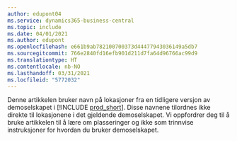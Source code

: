 ```yaml
---
author: edupont04
ms.service: dynamics365-business-central
ms.topic: include
ms.date: 04/01/2021
ms.author: edupont
ms.openlocfilehash: e661b9ab782100700373d44477943036149a5db7
ms.sourcegitcommit: 766e2840fd16efb901d211d7fa64d96766ac99d9
ms.translationtype: HT
ms.contentlocale: nb-NO
ms.lasthandoff: 03/31/2021
ms.locfileid: "5772032"
---
```

Denne artikkelen bruker navn på lokasjoner fra en tidligere versjon av demoselskapet i [!INCLUDE [prod_short](prod_short.md)]. Disse navnene tilordnes ikke direkte til lokasjonene i det gjeldende demoselskapet. Vi oppfordrer deg til å bruke artikkelen til å lære om plasseringer og ikke som trinnvise instruksjoner for hvordan du bruker demoselskapet.